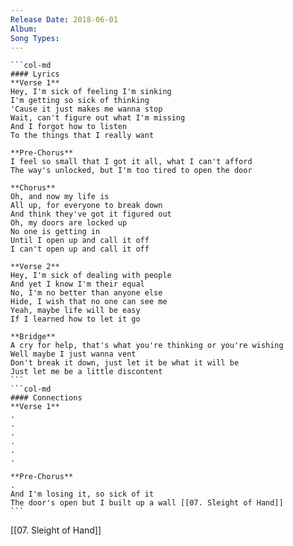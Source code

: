 ```yaml
---
Release Date: 2018-06-01
Album: 
Song Types:
---
```


````col
```col-md
#### Lyrics
**Verse 1**
Hey, I'm sick of feeling I'm sinking
I'm getting so sick of thinking
'Cause it just makes me wanna stop
Wait, can't figure out what I'm missing
And I forgot how to listen
To the things that I really want

**Pre-Chorus**
I feel so small that I got it all, what I can't afford
The way's unlocked, but I'm too tired to open the door

**Chorus**
Oh, and now my life is
All up, for everyone to break down
And think they've got it figured out
Oh, my doors are locked up
No one is getting in
Until I open up and call it off
I can't open up and call it off

**Verse 2**
Hey, I'm sick of dealing with people
And yet I know I'm their equal
No, I'm no better than anyone else
Hide, I wish that no one can see me
Yeah, maybe life will be easy
If I learned how to let it go

**Bridge**
A cry for help, that's what you're thinking or you're wishing
Well maybe I just wanna vent
Don't break it down, just let it be what it will be
Just let me be a little discontent
```
```col-md
#### Connections
**Verse 1**
.
.
.
.
.
.

**Pre-Chorus**
.
And I'm losing it, so sick of it
The door's open but I built up a wall [[07. Sleight of Hand]]
```
````
[[07. Sleight of Hand]]